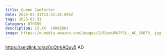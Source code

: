 ```yaml
---
title: Queen Comforter
date: 2025-05-31T13:52:28.805Z
tags: 2025-05-31
Category: OTHERS
description: 12.XX  (AMAZON)
image: https://m.media-amazon.com/images/I/81oeUMA7P1L._AC_SX679_.jpg
---
```

https://amzlink.to/az0cQtrkAQuy5 AD